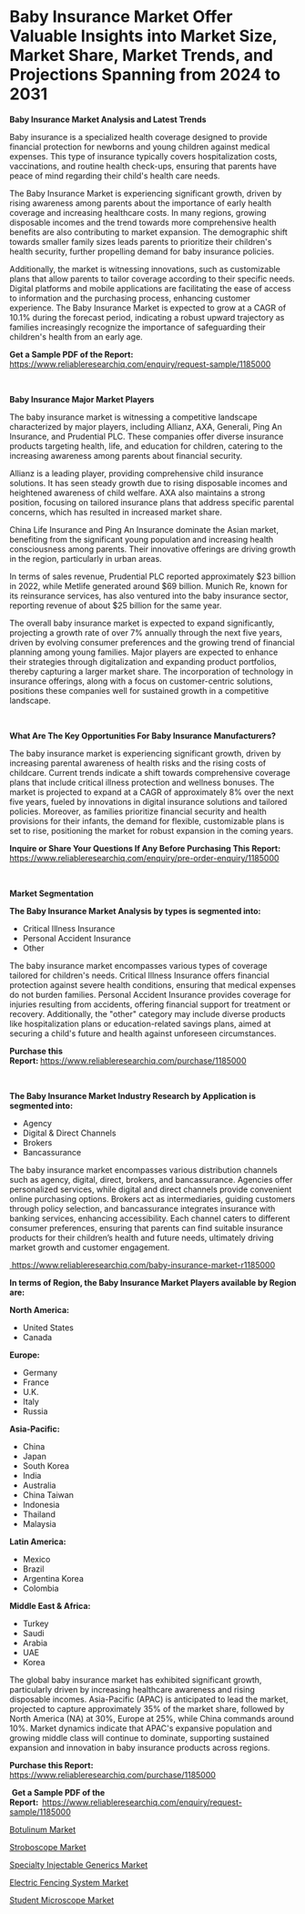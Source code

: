 <p><h1>Baby Insurance Market Offer Valuable Insights into Market Size, Market Share, Market Trends, and Projections Spanning from 2024 to 2031</h1></p><p><strong>Baby Insurance Market Analysis and Latest Trends</strong></p>
<p><p>Baby insurance is a specialized health coverage designed to provide financial protection for newborns and young children against medical expenses. This type of insurance typically covers hospitalization costs, vaccinations, and routine health check-ups, ensuring that parents have peace of mind regarding their child's health care needs.</p><p>The Baby Insurance Market is experiencing significant growth, driven by rising awareness among parents about the importance of early health coverage and increasing healthcare costs. In many regions, growing disposable incomes and the trend towards more comprehensive health benefits are also contributing to market expansion. The demographic shift towards smaller family sizes leads parents to prioritize their children's health security, further propelling demand for baby insurance policies.</p><p>Additionally, the market is witnessing innovations, such as customizable plans that allow parents to tailor coverage according to their specific needs. Digital platforms and mobile applications are facilitating the ease of access to information and the purchasing process, enhancing customer experience. The Baby Insurance Market is expected to grow at a CAGR of 10.1% during the forecast period, indicating a robust upward trajectory as families increasingly recognize the importance of safeguarding their children's health from an early age.</p></p>
<p><strong>Get a Sample PDF of the Report:&nbsp;</strong> <a href="https://www.reliableresearchiq.com/enquiry/request-sample/1185000?utm_campaign=1117&utm_medium=2&utm_source=Github&utm_content=ia&utm_term=22102024&utm_id=baby-insurance">https://www.reliableresearchiq.com/enquiry/request-sample/1185000</a></p>
<p>&nbsp;</p>
<p><strong>Baby Insurance Major Market Players</strong></p>
<p><p>The baby insurance market is witnessing a competitive landscape characterized by major players, including Allianz, AXA, Generali, Ping An Insurance, and Prudential PLC. These companies offer diverse insurance products targeting health, life, and education for children, catering to the increasing awareness among parents about financial security.</p><p>Allianz is a leading player, providing comprehensive child insurance solutions. It has seen steady growth due to rising disposable incomes and heightened awareness of child welfare. AXA also maintains a strong position, focusing on tailored insurance plans that address specific parental concerns, which has resulted in increased market share.</p><p>China Life Insurance and Ping An Insurance dominate the Asian market, benefiting from the significant young population and increasing health consciousness among parents. Their innovative offerings are driving growth in the region, particularly in urban areas.</p><p>In terms of sales revenue, Prudential PLC reported approximately $23 billion in 2022, while Metlife generated around $69 billion. Munich Re, known for its reinsurance services, has also ventured into the baby insurance sector, reporting revenue of about $25 billion for the same year.</p><p>The overall baby insurance market is expected to expand significantly, projecting a growth rate of over 7% annually through the next five years, driven by evolving consumer preferences and the growing trend of financial planning among young families. Major players are expected to enhance their strategies through digitalization and expanding product portfolios, thereby capturing a larger market share. The incorporation of technology in insurance offerings, along with a focus on customer-centric solutions, positions these companies well for sustained growth in a competitive landscape.</p></p>
<p>&nbsp;</p>
<p><strong>What Are The Key Opportunities For Baby Insurance Manufacturers?</strong></p>
<p><p>The baby insurance market is experiencing significant growth, driven by increasing parental awareness of health risks and the rising costs of childcare. Current trends indicate a shift towards comprehensive coverage plans that include critical illness protection and wellness bonuses. The market is projected to expand at a CAGR of approximately 8% over the next five years, fueled by innovations in digital insurance solutions and tailored policies. Moreover, as families prioritize financial security and health provisions for their infants, the demand for flexible, customizable plans is set to rise, positioning the market for robust expansion in the coming years.</p></p>
<p><strong>Inquire or Share Your Questions If Any Before Purchasing This Report:</strong> <a href="https://www.reliableresearchiq.com/enquiry/pre-order-enquiry/1185000?utm_campaign=1117&utm_medium=2&utm_source=Github&utm_content=ia&utm_term=22102024&utm_id=baby-insurance">https://www.reliableresearchiq.com/enquiry/pre-order-enquiry/1185000</a></p>
<p>&nbsp;</p>
<p><strong>Market Segmentation</strong></p>
<p><strong>The Baby Insurance Market Analysis by types is segmented into:</strong></p>
<p><ul><li>Critical Illness Insurance</li><li>Personal Accident Insurance</li><li>Other</li></ul></p>
<p><p>The baby insurance market encompasses various types of coverage tailored for children's needs. Critical Illness Insurance offers financial protection against severe health conditions, ensuring that medical expenses do not burden families. Personal Accident Insurance provides coverage for injuries resulting from accidents, offering financial support for treatment or recovery. Additionally, the "other" category may include diverse products like hospitalization plans or education-related savings plans, aimed at securing a child's future and health against unforeseen circumstances.</p></p>
<p><strong>Purchase this Report:&nbsp;</strong><a href="https://www.reliableresearchiq.com/purchase/1185000?utm_campaign=1117&utm_medium=2&utm_source=Github&utm_content=ia&utm_term=22102024&utm_id=baby-insurance">https://www.reliableresearchiq.com/purchase/1185000</a></p>
<p>&nbsp;</p>
<p><strong>The Baby Insurance Market Industry Research by Application is segmented into:</strong></p>
<p><ul><li>Agency</li><li>Digital & Direct Channels</li><li>Brokers</li><li>Bancassurance</li></ul></p>
<p><p>The baby insurance market encompasses various distribution channels such as agency, digital, direct, brokers, and bancassurance. Agencies offer personalized services, while digital and direct channels provide convenient online purchasing options. Brokers act as intermediaries, guiding customers through policy selection, and bancassurance integrates insurance with banking services, enhancing accessibility. Each channel caters to different consumer preferences, ensuring that parents can find suitable insurance products for their children’s health and future needs, ultimately driving market growth and customer engagement.</p></p>
<p><a href="https://www.reliableresearchiq.com/baby-insurance-market-r1185000?utm_campaign=1117&utm_medium=2&utm_source=Github&utm_content=ia&utm_term=22102024&utm_id=baby-insurance">&nbsp;https://www.reliableresearchiq.com/baby-insurance-market-r1185000</a></p>
<p><strong>In terms of Region, the Baby Insurance Market Players available by Region are:</strong></p>
<p>
    <p> <strong> North America: </strong>
        <ul>
            <li>United States</li>
            <li>Canada</li>
        </ul>
        </p> 
    <p> <strong> Europe: </strong>
        <ul>
            <li>Germany</li>
            <li>France</li>
            <li>U.K.</li>
            <li>Italy</li>
            <li>Russia</li>
        </ul>
        </p> 
    <p> <strong> Asia-Pacific: </strong>
        <ul>
            <li>China</li>
            <li>Japan</li>
            <li>South Korea</li>
            <li>India</li>
            <li>Australia</li>
            <li>China Taiwan</li>
            <li>Indonesia</li>
            <li>Thailand</li>
            <li>Malaysia</li>
        </ul>
        </p> 
    <p> <strong> Latin America: </strong>
        <ul>
            <li>Mexico</li>
            <li>Brazil</li>
            <li>Argentina Korea</li>
            <li>Colombia</li>
        </ul>
        </p> 
    <p> <strong> Middle East & Africa: </strong>
        <ul>
            <li>Turkey</li>
            <li>Saudi</li>
            <li>Arabia</li>
            <li>UAE</li>
            <li>Korea</li>
        </ul>
    </p>
    </p>
<p><p>The global baby insurance market has exhibited significant growth, particularly driven by increasing healthcare awareness and rising disposable incomes. Asia-Pacific (APAC) is anticipated to lead the market, projected to capture approximately 35% of the market share, followed by North America (NA) at 30%, Europe at 25%, while China commands around 10%. Market dynamics indicate that APAC's expansive population and growing middle class will continue to dominate, supporting sustained expansion and innovation in baby insurance products across regions.</p></p>
<p><strong>Purchase this Report: </strong><a href="https://www.reliableresearchiq.com/purchase/1185000?utm_campaign=1117&utm_medium=2&utm_source=Github&utm_content=ia&utm_term=22102024&utm_id=baby-insurance">https://www.reliableresearchiq.com/purchase/1185000</a></p>
<p>&nbsp;<strong>Get a Sample PDF of the Report:&nbsp;&nbsp;</strong><a href="https://www.reliableresearchiq.com/enquiry/request-sample/1185000?utm_campaign=1117&utm_medium=2&utm_source=Github&utm_content=ia&utm_term=22102024&utm_id=baby-insurance">https://www.reliableresearchiq.com/enquiry/request-sample/1185000</a></p>
<p><strong></strong></p>
<p><p><a href="https://www.linkedin.com/pulse/botulinum-market-drivers-challenges-forecast-2024-2031-entrepulse-2u4bf?utm_campaign=1117&utm_medium=2&utm_source=Github&utm_content=ia&utm_term=22102024&utm_id=baby-insurance">Botulinum Market</a></p><p><a href="https://issuu.com/reportprime-2/docs/stroboscope-market-size-2030.pptx_3c129bf4cd7dfd?utm_campaign=1117&utm_medium=2&utm_source=Github&utm_content=ia&utm_term=22102024&utm_id=baby-insurance">Stroboscope Market</a></p><p><a href="https://www.linkedin.com/pulse/specialty-injectable-generics-market-global-trends-forecast-pju0f?utm_campaign=1117&utm_medium=2&utm_source=Github&utm_content=ia&utm_term=22102024&utm_id=baby-insurance">Specialty Injectable Generics Market</a></p><p><a href="https://github.com/kiara3n0pau/Market-Research-Report-List-1/blob/main/electric-fencing-system-market.md?utm_campaign=1117&utm_medium=2&utm_source=Github&utm_content=ia&utm_term=22102024&utm_id=baby-insurance">Electric Fencing System Market</a></p><p><a href="https://issuu.com/reportprime-2/docs/student-microscope-market-size-2030_0a706da3288f26?utm_campaign=1117&utm_medium=2&utm_source=Github&utm_content=ia&utm_term=22102024&utm_id=baby-insurance">Student Microscope Market</a></p></p>